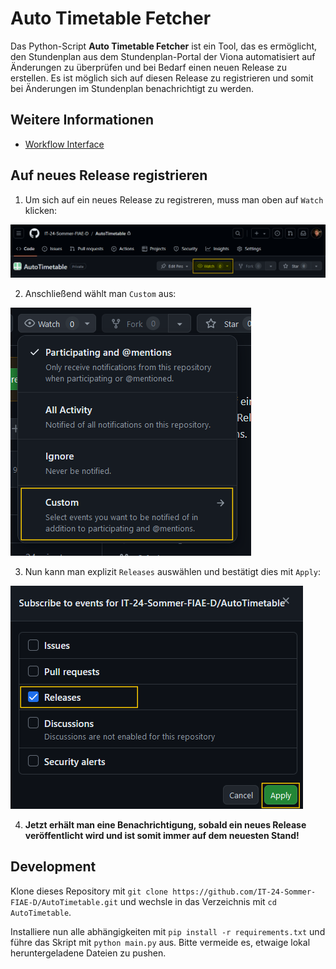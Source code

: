 # Auto Timetable Fetcher

Das Python-Script **Auto Timetable Fetcher** ist ein Tool, das es ermöglicht, den Stundenplan aus dem Stundenplan-Portal der Viona automatisiert auf Änderungen zu überprüfen und bei Bedarf einen neuen Release zu erstellen.
Es ist möglich sich auf diesen Release zu registrieren und somit bei Änderungen im Stundenplan benachrichtigt zu werden.

## Weitere Informationen

- [Workflow Interface](./docs/Workflow%20Interface.md)

## Auf neues Release registrieren

1. Um sich auf ein neues Release zu registreren, muss man oben auf `Watch` klicken:

![Watch](./docs/watch0.png)

2. Anschließend wählt man `Custom` aus:

![Custom](./docs/watch1.png)

3. Nun kann man explizit `Releases` auswählen und bestätigt dies mit `Apply`:

![Releases](./docs/watch2.png)

4. **Jetzt erhält man eine Benachrichtigung, sobald ein neues Release veröffentlicht wird und ist somit immer auf dem neuesten Stand!**


## Development

Klone dieses Repository mit `git clone https://github.com/IT-24-Sommer-FIAE-D/AutoTimetable.git` und wechsle in das Verzeichnis mit `cd AutoTimetable`.

Installiere nun alle abhängigkeiten mit `pip install -r requirements.txt` und führe das Skript mit `python main.py` aus. Bitte vermeide es, etwaige lokal heruntergeladene Dateien zu pushen.
